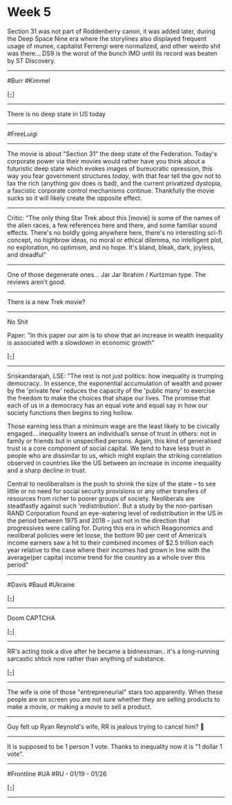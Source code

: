 # Week 5


Section 31 was not part of Roddenberry canon, it was added later,
during the Deep Space Nine era where the storylines also displayed
frequent usage of munee, capitalist Ferrengi were normalized, and
other weirdo shit was there... DS9 is the worst of the bunch IMO until
its record was beaten by ST Discovery.

---

\#Burr \#Kimmel

[[-]](https://www.youtube.com/embed/r7wcU4W4tDE?start=160&end=177)

---

There is no deep state in US today

---

\#FreeLuigi

---

The movie is about "Section 31" the deep state of the
Federation. Today's corporate power via their movies would rather have
you think about a futuristic deep state which evokes images of
bureucratic opression, this way you fear government structures
*today*, with that fear tell the gov not to tax the rich (anything gov
does is bad), and the current privatized dystopia, a fascistic
corporate control mechanisms continue. Thankfully the movie sucks so
it will likely create the opposite effect.

---

Critic: "The only thing Star Trek about this [movie] is some of the
names of the alien races, a few references here and there, and some
familiar sound effects. There's no boldly going anywhere here, there's
no interesting sci-fi concept, no highbrow ideas, no moral or ethical
dilemma, no intelligent plot, no exploration, no optimism, and no
hope. It's bland, bleak, dark, joyless, and dreadful"


---

One of those degenerate ones... Jar Jar Ibrahim / Kurtzman
type.  The reviews aren't good.

---

There is a new Trek movie?

---

No Shit

Paper: "In this paper our aim is to show that an increase in wealth
inequality is associated with a slowdown in economic growth"

[[-]](https://www.sciencedirect.com/science/article/pii/S003801212400003X)

---

Sriskandarajah, LSE: "The rest is not just politics: how inequality is
trumping democracy.. In essence, the exponential accumulation of
wealth and power by the 'private few' reduces the capacity of the
'public many' to exercise the freedom to make the choices that shape
our lives. The promise that each of us in a democracy has an equal
vote and equal say in how our society functions then begins to ring
hollow.

Those earning less than a minimum wage are the least likely to be
civically engaged... inequality lowers an individual’s sense of trust
in others: not in family or friends but in unspecified persons. Again,
this kind of generalised trust is a core component of social
capital. We tend to have less trust in people who are dissimilar to
us, which might explain the striking correlation observed in countries
like the US between an increase in income inequality and a sharp
decline in trust.

Central to neoliberalism is the push to shrink the size of the state –
to see little or no need for social security provisions or any other
transfers of resources from richer to poorer groups of
society. Neoliberals are steadfastly against such
'redistribution'. But a study by the non-partisan RAND Corporation
found an eye-watering level of redistribution in the US in the period
between 1975 and 2018 – just not in the direction that progressives
were calling for. During this era in which Reagonomics and neoliberal
policies were let loose, the bottom 90 per cent of America’s income
earners saw a hit to their combined incomes of $2.5 trillion each year
relative to the case where their incomes had grown in line with the
average(per capita) income trend for the country as a whole over this
period"

---

\#Davis \#Baud \#Ukraine

[[-]](https://www.youtube.com/embed/TnSD3l5Bbfc?start=1063&end=1324)

---

Doom CAPTCHA

[[-]](https://doom-captcha.vercel.app/)

---

RR's acting took a dive after he became a bidnessman.. it's a
long-running sarcastic shtick now rather than anything of substance.

[[-]](https://youtu.be/j_6bscCG7OA?t=813)

---

The wife is one of those "entrepreneurial" stars too apparently. When
these people are on screen you are not sure whether they are selling
products to make a movie, or making a movie to sell a product.

---

Guy felt up Ryan Reynold's wife, RR is jealous trying to cancel him? 🤣

---

It is supposed to be 1 person 1 vote. Thanks to inequality now it is
"1 dollar 1 vote".

---

\#Frontline \#UA \#RU - 01/19 - 01/26

[[-]](ukrdata/map04.html)

---
